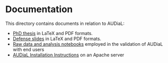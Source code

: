 # Documentation

This directory contains documents in relation to AUDiaL:

* [PhD thesis](thesis) in LaTeX and PDF formats.
* [Defense slides](defense) in LaTeX and PDF formats.
* [Raw data and analysis notebooks](evaluation) employed in the validation of AUDiaL with end users
* [AUDiaL Installation Instructions](install/INSTALL.md) on an Apache server
